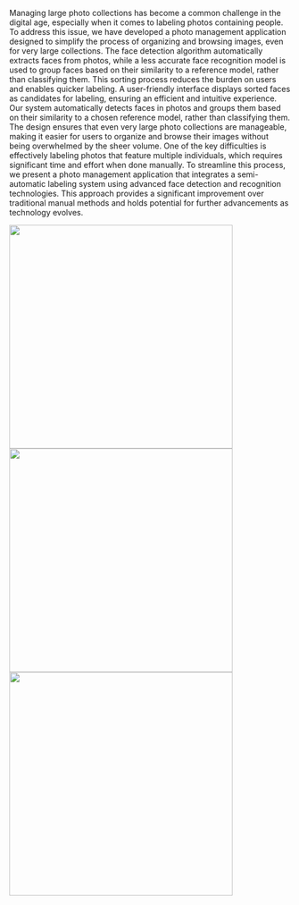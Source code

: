 Managing large photo collections has become a common challenge in the digital age, especially when it comes to labeling photos containing people. To address this issue, we have developed a photo management application designed to simplify the process of organizing and browsing images, even for very large collections. The face detection algorithm automatically extracts faces from photos, while a less accurate face recognition model is used to group faces based on their similarity to a reference model, rather than classifying them. This sorting process reduces the burden on users and enables quicker labeling. A user-friendly interface displays sorted faces as candidates for labeling, ensuring an efficient and intuitive experience. Our system automatically detects faces in photos and groups them based on their similarity to a chosen reference model, rather than classifying them. The design ensures that even very large photo collections are manageable, making it easier for users to organize and browse their images without being overwhelmed by the sheer volume. One of the key difficulties is effectively labeling photos that feature multiple individuals, which requires significant time and effort when done manually. To streamline this process, we present a photo management application that integrates a semi-automatic labeling system using advanced face detection and recognition technologies. This approach provides a significant improvement over traditional manual methods and holds potential for further advancements as technology evolves.



<img src="https://github.com/user-attachments/assets/cacfb836-5ccf-42aa-b1d0-9bab229d6372" width="400" >

<img src="https://github.com/user-attachments/assets/7d112255-cbeb-42b9-84d8-56bfb201c124" width="400">

<img src="https://github.com/user-attachments/assets/d03d3977-e113-4d63-a30a-a6a2f60205db" width="400">
